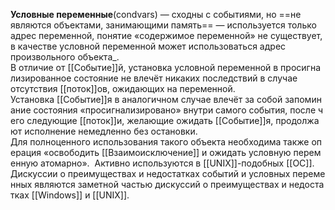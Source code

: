 **Условные переменные**(condvars) — сходны с событиями, но ==не являются объектами, занимающими память== — используется только адрес переменной, понятие «содержимое переменной» не существует, в качестве условной переменной может использоваться адрес произвольного объекта_. 
В отличие от [[Событие]]й, установка условной переменной в просигнализированное состояние не влечёт никаких последствий в случае отсутствия [[поток]]ов, ожидающих на переменной. 
Установка [[Событие]]я в аналогичном случае влечёт за собой запоминание состояния «просигнализировано» внутри самого события, после чего следующие [[поток]]и, желающие ожидать [[Событие]]я, продолжают исполнение немедленно без остановки. 
Для полноценного использования такого объекта необходима также операция «освободить [[Взаимоисключение]] и ожидать условную переменную атомарно». 
Активно используются в [[UNIX]]-подобных [[ОС]]. 
Дискуссии о преимуществах и недостатках событий и условных переменных являются заметной частью дискуссий о преимуществах и недостатках [[Windows]] и [[UNIX]].